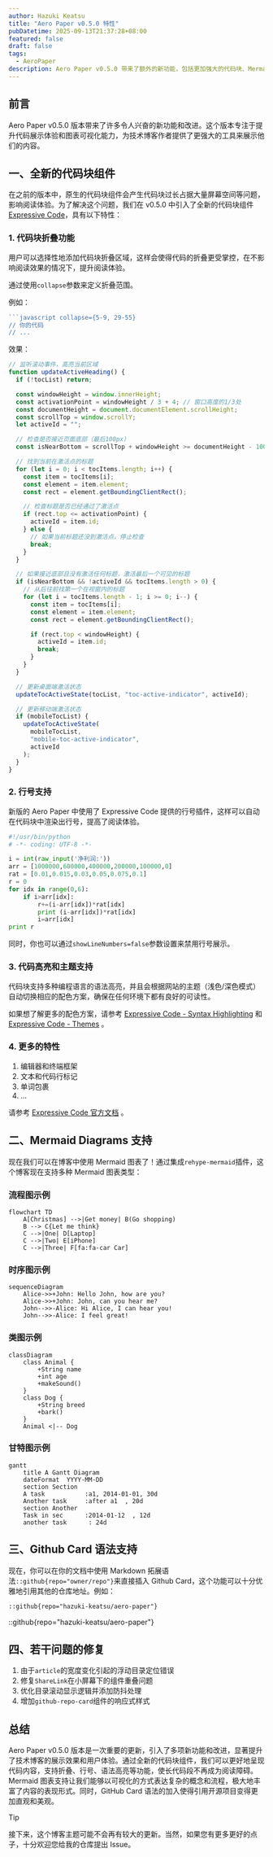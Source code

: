 ```yaml
---
author: Hazuki Keatsu
title: "Aero Paper v0.5.0 特性"
pubDatetime: 2025-09-13T21:37:28+08:00
featured: false
draft: false
tags: 
  - AeroPaper
description: Aero Paper v0.5.0 带来了额外的新功能，包括更加强大的代码块、Mermaid Diagrams支持等。
---
```


## 前言

Aero Paper v0.5.0 版本带来了许多令人兴奋的新功能和改进。这个版本专注于提升代码展示体验和图表可视化能力，为技术博客作者提供了更强大的工具来展示他们的内容。

## 一、全新的代码块组件

在之前的版本中，原生的代码块组件会产生代码块过长占据大量屏幕空间等问题，影响阅读体验。为了解决这个问题，我们在 v0.5.0 中引入了全新的代码块组件[Expressive Code](https://expressive-code.com/)，具有以下特性：

### 1. 代码块折叠功能

用户可以选择性地添加代码块折叠区域，这样会使得代码的折叠更受掌控，在不影响阅读效果的情况下，提升阅读体验。

通过使用`collapse`参数来定义折叠范围。

例如：

```javascript
```javascript collapse={5-9, 29-55}
// 你的代码
// ...
```

效果：

```javascript collapse={5-9, 29-55}
// 监听滚动事件，高亮当前区域
function updateActiveHeading() {
  if (!tocList) return;

  const windowHeight = window.innerHeight;
  const activationPoint = windowHeight / 3 + 4; // 窗口高度的1/3处
  const documentHeight = document.documentElement.scrollHeight;
  const scrollTop = window.scrollY;
  let activeId = "";

  // 检查是否接近页面底部（最后100px）
  const isNearBottom = scrollTop + windowHeight >= documentHeight - 100;

  // 找到当前在激活点的标题
  for (let i = 0; i < tocItems.length; i++) {
    const item = tocItems[i];
    const element = item.element;
    const rect = element.getBoundingClientRect();

    // 检查标题是否已经通过了激活点
    if (rect.top <= activationPoint) {
      activeId = item.id;
    } else {
      // 如果当前标题还没到激活点，停止检查
      break;
    }
  }

  // 如果接近底部且没有激活任何标题，激活最后一个可见的标题
  if (isNearBottom && !activeId && tocItems.length > 0) {
    // 从后往前找第一个在视窗内的标题
    for (let i = tocItems.length - 1; i >= 0; i--) {
      const item = tocItems[i];
      const element = item.element;
      const rect = element.getBoundingClientRect();

      if (rect.top < windowHeight) {
        activeId = item.id;
        break;
      }
    }
  }

  // 更新桌面端激活状态
  updateTocActiveState(tocList, "toc-active-indicator", activeId);

  // 更新移动端激活状态
  if (mobileTocList) {
    updateTocActiveState(
      mobileTocList,
      "mobile-toc-active-indicator",
      activeId
    );
  }
}
```

### 2. 行号支持

新版的 Aero Paper 中使用了 Expressive Code 提供的行号插件，这样可以自动在代码块中渲染出行号，提高了阅读体验。

```python
#!/usr/bin/python
# -*- coding: UTF-8 -*-

i = int(raw_input('净利润:'))
arr = [1000000,600000,400000,200000,100000,0]
rat = [0.01,0.015,0.03,0.05,0.075,0.1]
r = 0
for idx in range(0,6):
    if i>arr[idx]:
        r+=(i-arr[idx])*rat[idx]
        print (i-arr[idx])*rat[idx]
        i=arr[idx]
print r
```

同时，你也可以通过`showLineNumbers=false`参数设置来禁用行号展示。

### 3. 代码高亮和主题支持

代码块支持多种编程语言的语法高亮，并且会根据网站的主题（浅色/深色模式）自动切换相应的配色方案，确保在任何环境下都有良好的可读性。

如果想了解更多的配色方案，请参考 [Expressive Code - Syntax Highlighting](https://expressive-code.com/key-features/syntax-highlighting/) 和 [Expressive Code - Themes](https://expressive-code.com/guides/themes/) 。

### 4. 更多的特性

1. 编辑器和终端框架
2. 文本和代码行标记
3. 单词包裹
4. ...

请参考 [Expressive Code 官方文档](https://expressive-code.com/installation/) 。

## 二、Mermaid Diagrams 支持

现在我们可以在博客中使用 Mermaid 图表了！通过集成`rehype-mermaid`插件，这个博客现在支持多种 Mermaid 图表类型：

### 流程图示例

```mermaid
flowchart TD
    A[Christmas] -->|Get money| B(Go shopping)
    B --> C{Let me think}
    C -->|One| D[Laptop]
    C -->|Two| E[iPhone]
    C -->|Three| F[fa:fa-car Car]
```

### 时序图示例

```mermaid
sequenceDiagram
    Alice->>+John: Hello John, how are you?
    Alice->>+John: John, can you hear me?
    John-->>-Alice: Hi Alice, I can hear you!
    John-->>-Alice: I feel great!
```

### 类图示例

```mermaid
classDiagram
    class Animal {
        +String name
        +int age
        +makeSound()
    }
    class Dog {
        +String breed
        +bark()
    }
    Animal <|-- Dog
```

### 甘特图示例

```mermaid
gantt
    title A Gantt Diagram
    dateFormat  YYYY-MM-DD
    section Section
    A task           :a1, 2014-01-01, 30d
    Another task     :after a1  , 20d
    section Another
    Task in sec      :2014-01-12  , 12d
    another task      : 24d
```

## 三、Github Card 语法支持

现在，你可以在你的文档中使用 Markdown 拓展语法`::github{repo="owner/repo"}`来直接插入 Github Card，这个功能可以十分优雅地引用其他的仓库地址。例如：

```markdown showLineNumbers=false
::github{repo="hazuki-keatsu/aero-paper"}
```

::github{repo="hazuki-keatsu/aero-paper"}

## 四、若干问题的修复

1. 由于`article`的宽度变化引起的浮动目录定位错误
2. 修复`ShareLink`在小屏幕下的组件重叠问题
3. 优化目录滚动显示逻辑并添加防抖处理
4. 增加`github-repo-card`组件的响应式样式

## 总结

Aero Paper v0.5.0 版本是一次重要的更新，引入了多项新功能和改进，显著提升了技术博客的展示效果和用户体验。通过全新的代码块组件，我们可以更好地呈现代码内容，支持折叠、行号、语法高亮等功能，使长代码段不再成为阅读障碍。Mermaid 图表支持让我们能够以可视化的方式表达复杂的概念和流程，极大地丰富了内容的表现形式。同时，GitHub Card 语法的加入使得引用开源项目变得更加直观和美观。

> [!TIP]
> 接下来，这个博客主题可能不会再有较大的更新。当然，如果您有更多更好的点子，十分欢迎您给我的仓库提出 Issue。